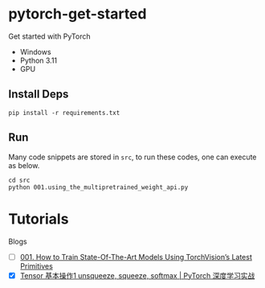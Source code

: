 # pytorch-get-started
Get started with PyTorch

* Windows
* Python 3.11
* GPU

## Install Deps

```
pip install -r requirements.txt
```


## Run

Many code snippets are stored in `src`, to run these codes, one can execute as below.

```
cd src
python 001.using_the_multipretrained_weight_api.py
```

# Tutorials

Blogs

- [ ] [001. How to Train State-Of-The-Art Models Using TorchVision’s Latest Primitives]()
- [x] [Tensor 基本操作1 unsqueeze, squeeze, softmax | PyTorch 深度学习实战](https://blog.csdn.net/samurais/article/details/145244874)